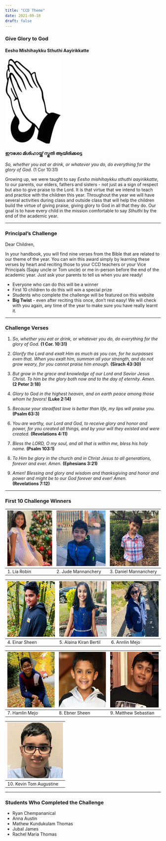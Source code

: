 ```yaml
---
title: "CCD Theme"
date: 2021-09-10
draft: false
---
```


### **Give Glory to God**

#### Eesho Mishihaykku Sthuthi Aayirikkatte

<img src="/img/sthuthi.jpg" width="180" width="100%" height="auto">
<p></p>

#### ഈശോ മിശിഹായ്ക്ക് സ്തുതി ആയിരിക്കട്ടെ

*So, whether you eat or drink, or whatever you do, do everything for the glory of God.* (1 Cor 10:31)

Growing up, we were taught to say *Eesho mishihaykku sthuthi aayirikkatte*, to our parents, our elders, fathers and sisters - not just as a sign of respect but also to give praise to the Lord. It is that virtue that we intend to teach and practice with the children this year. Throughout the year we will have several activities during class and outside class that will help the children build the virtue of giving praise, giving glory to God in all that they do. Our goal is to have every child in the mission comfortable to say *Sthuthi* by the end of the academic year.

---
###  Principal’s Challenge

Dear Children,

In your handbook, you will find nine verses from the Bible that are related to our theme of the year. You can win this award simply by learning these verses by heart and reciting those to your CCD teachers or your Vice Principals (Sajay uncle or Tom uncle) or me in-person before the end of the academic year. Just ask your parents to tell us when you are ready!
 
* Everyone who can do this will be a winner
* First 10 children to do this will win a special prize
* Students who complete the challenge will be featured on this website
* **Big Twist** - even after reciting this once, don’t rest easy! We will check with you again, any time of the year to make sure you have really learnt it. 

---

### Challenge Verses

1. *So, whether you eat or drink, or whatever you do, do everything for the glory of God.*
**(1 Cor. 10:31)**

2. *Glorify the Lord and exalt Him as much as you can, for he surpasses even that.*
*When you exalt him, summon all your strength, and do not grow weary, for you cannot praise him enough.*
**(Sirach 43:30)**

3. *But grow in the grace and knowledge of our Lord and Savior Jesus Christ. To him be the glory both now and to the day of eternity. Amen.*  
**(2 Peter 3:18)**

4. *Glory to God in the highest heaven,*
*and on earth peace among those whom he favors!*
**(Luke 2:14)**

5. *Because your steadfast love is better than life, my lips will praise you.*
**(Psalm 63:3)**

6. *You are worthy, our Lord and God, to receive glory and honor and power,*
*for you created all things, and by your will they existed and were created.*
**(Revelations 4:11)**

7. *Bless the LORD, O my soul, and all that is within me, bless his holy name.*
**(Psalm 103:1)**

8. *To Him be glory in the church and in Christ Jesus to all generations, forever and ever. Amen.*
**(Ephesians 3:21)**

9. *Amen! Blessing and glory and wisdom and thanksgiving and honor and power and might be to our God forever and ever! Amen.*  
**(Revelations 7:12)**

---

### First 10 Challenge Winners

| <img src="/img/PrincipleChallengeWinners/IMG-20240104-WA0004 (1).jpg" width="180" width="100%" height="180"> |<img src="/img/PrincipleChallengeWinners/IMG-20240121-WA0010 (1).jpg" width="180" width="100%" height="180">|<img src="/img/PrincipleChallengeWinners/IMG-20240121-WA0011 (1).jpg" width="180" width="100%" height="180"> |
| ------------- | ------------- | ------------- |
| 1. Lia Robin |  2. Jude Mannanchery |  3. Daniel Mannanchery |

| <img src="/img/PrincipleChallengeWinners/Ainer 4.jpg" width="180" width="100%" height="180"> | <img src="/img/PrincipleChallengeWinners/WA0013 5(1).jpg" width="180" width="100%" height="180"> | <img src="/img/PrincipleChallengeWinners/Annlin 6.jpg" width="180" width="100%" height="180"> |
| ------------- | ------------- | ------------- |
| 4. Einar Sheen | 5. Alaina Kiran Bertil | 6. Annlin Mejo |

| <img src="/img/PrincipleChallengeWinners/Hamlin 7.jpg" width="180" width="100%" height="180"> | <img src="/img/PrincipleChallengeWinners/Ebner.jpg" width="180" width="100%" height="180"> | <img src="/img/PrincipleChallengeWinners/Matthew.jpg" width="180" width="100%" height="180"> |
| ------------- | ------------- | ------------- |
| 7. Hamlin Mejo | 8. Ebner Sheen | 9. Matthew Sebastian |

| <img src="/img/PrincipleChallengeWinners/Kevin.jpg" width="180" width="100%" height="180"> |
| ------------- |
| 10. Kevin Tom Augustine |

---

### Students Who Completed the Challenge

* Ryan Chempananical 
* Anna Austin
* Mathew Kundukulam Thomas
* Jubal James
* Rachel Maria Thomas
